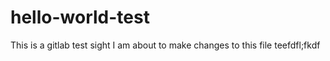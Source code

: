 # hello-world-test
This is a gitlab test sight
I am about to make changes to this file
teefdfl;fkdf
